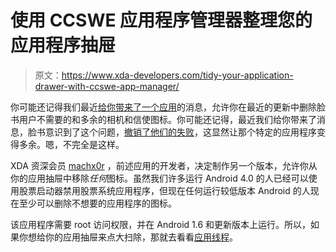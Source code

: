# 使用 CCSWE 应用程序管理器整理您的应用程序抽屉

> 原文：<https://www.xda-developers.com/tidy-your-application-drawer-with-ccswe-app-manager/>

你可能还记得我们最近[给你带来了一个应用](http://www.xda-developers.com/android/remove-annoying-facebook-messenger-and-facebook-camera-from-app-drawer/ "Remove Annoying Facebook Messenger and Facebook Camera from App Drawer")的消息，允许你在最近的更新中删除脸书用户不需要的和多余的相机和信使图标。你可能还记得，最近我们给你带来了消息，脸书意识到了这个问题，[撤销了他们的失败](http://www.xda-developers.com/android/facebook-says-sorry-takes-it-all-back/ "Facebook Says Sorry, Takes It All Back")，这显然让那个特定的应用程序变得多余。嗯，不完全是这样。

XDA 资深会员 [machx0r](http://forum.xda-developers.com/member.php?u=4064241) ，前述应用的开发者，决定制作另一个版本，允许你从你的应用抽屉中移除*任何*图标。虽然我们许多运行 Android 4.0 的人已经可以使用股票启动器禁用股票系统应用程序，但现在任何运行较低版本 Android 的人现在至少可以删除不想要的应用程序的图标。

该应用程序需要 root 访问权限，并在 Android 1.6 和更新版本上运行。所以，如果你想给你的应用抽屉来点大扫除，那就去看看[应用线程](http://forum.xda-developers.com/showthread.php?p=25759180)。